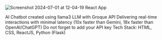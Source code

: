 ![Screenshot 2024-07-01 at 12-04-19 React App](https://github.com/raghavangra/Doodle-AIChatbot/assets/28792394/8ddfa4c6-cbd7-40fd-a4a4-9b9c6bd0be70)

AI Chatbot created using llama3 LLM with Groque API
Delivering real-time interactions with minimal latency (10x faster than Gemini, 18x faster than OpenAI/ChatGPT)
Do not forget to add your API key
Tech Stack: HTML, CSS, ReactJS, Python (Flask)

